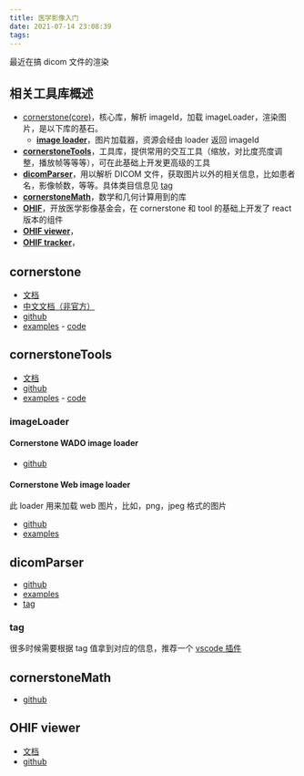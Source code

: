 ```yaml
---
title: 医学影像入门
date: 2021-07-14 23:08:39
tags:
---
```


最近在搞 dicom 文件的渲染

## 相关工具库概述

- [cornerstone(core)](#cornerstone)，核心库，解析 imageId，加载 imageLoader，渲染图片，是以下库的基石。
  - **[image loader](#imageLoader)**，图片加载器，资源会经由 loader 返回 imageId
- **[cornerstoneTools](#cornerstoneTools)**，工具库，提供常用的交互工具（缩放，对比度亮度调整，播放帧等等等），可在此基础上开发更高级的工具
- **[dicomParser](#dicomParser)**，用以解析 DICOM 文件，获取图片以外的相关信息，比如患者名，影像帧数，等等。具体类目信息见 [tag](https://www.dicomlibrary.com/dicom/dicom-tags/)
- **[cornerstoneMath](#cornerstoneMath)**，数学和几何计算用到的库
- **[OHIF](https://ohif.org/)**，开放医学影像基金会，在 cornerstone 和 tool 的基础上开发了 react 版本的组件
- **[OHIF viewer]()**，
- **[OHIF tracker]()**，

## cornerstone

- [文档](https://docs.cornerstonejs.org/)
- [中文文档（非官方）](https://harrychen0506.github.io/cornerstone-analysis/core/concepts/images.html)
- [github](https://docs.cornerstonejs.org/)
- [examples](https://rawgit.com/cornerstonejs/cornerstone/master/example/index.html) - [code](https://github.com/cornerstonejs/cornerstone/tree/master/example)

## cornerstoneTools

- [文档](https://tools.cornerstonejs.org/)
- [github](https://github.com/cornerstonejs/cornerstoneTools)
- [examples](https://tools.cornerstonejs.org/examples/) - [code](https://github.com/cornerstonejs/cornerstoneTools/tree/gh-pages/examples)

### imageLoader

#### Cornerstone WADO image loader

- [github](https://github.com/cornerstonejs/cornerstoneWADOImageLoader)

#### Cornerstone Web image loader

此 loader 用来加载 web 图片，比如，png，jpeg 格式的图片

- [github](https://github.com/cornerstonejs/cornerstoneWebImageLoader)
- [examples](https://rawgit.com/cornerstonejs/cornerstoneWebImageLoader/master/examples/index.html)

## dicomParser

- [github](https://github.com/cornerstonejs/dicomParser)
- [examples](https://rawgit.com/cornerstonejs/dicomParser/master/examples/index.html)
- [tag](https://www.dicomlibrary.com/dicom/dicom-tags/)

### tag

很多时候需要根据 tag 值拿到对应的信息，推荐一个 [vscode 插件](https://github.com/smikitky/vscode-dicom-dump)

## cornerstoneMath

- [github](https://github.com/cornerstonejs/cornerstoneMath)

## OHIF viewer

- [文档](https://docs.ohif.org)
- [github](https://github.com/cornerstonejs/cornerstoneMath)
